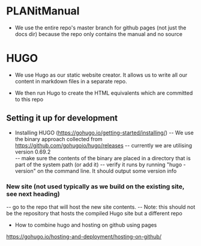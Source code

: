 # PLANitManual

- We use the entire repo's master branch for github pages (not just the docs dir) because
	the repo only contains the manual and no source
	

# HUGO

- We use Hugo as our static website creator. It allows us to write all our content
in markdown files in a separate repo. 

- We then run Hugo to create the HTML equivalents which are committed to this repo 

## Setting it up for development
- Installing HUGO (https://gohugo.io/getting-started/installing/)
-- We use the binary approach collected from  https://github.com/gohugoio/hugo/releases
-- currently we are utilising version 0.69.2   
-- make sure the contents of the binary are placed in a directory that is part of the system path (or add it)
-- verify it runs by running "hugo -version" on the command line. It should output some version info

### New site (not used typically as we build on the existing site, see next heading)
-- go to the repo that will host the new site contents. 
-- Note: this should not be the repository that hosts the compiled Hugo site but a different repo

- How to combine hugo and hosting on github using pages

https://gohugo.io/hosting-and-deployment/hosting-on-github/